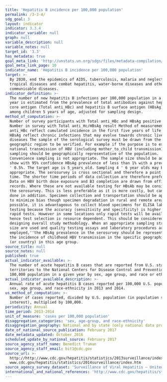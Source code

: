 ```yaml
---
title: 'Hepatitis B incidence per 100,000 population'
permalink: /3-3-4/
sdg_goal: 3
layout: indicator
indicator: 3.3.4
indicator_variable: null
graph: null
variable_description: null
variable_notes: null
target_id: '3.3'
has_metadata: true
goal_meta_link: 'http://unstats.un.org/sdgs/files/metadata-compilation/Metadata-Goal-3.pdf'
goal_meta_link_page: 10
indicator_name: 'Hepatitis B incidence per 100,000 population'
target: >-
  By 2030, end the epidemics of AIDS, tuberculosis, malaria and neglected
  tropical diseases and combat hepatitis, water-borne diseases and other
  communicable diseases.
indicator_definition: >-
  The number of new hepatitis B infections per 100,000 population in a given
  year is estimated from the prevalence of total antibodies against hepatitis B
  core antigen (Total anti_HBc) and hepatitis B surface antigen (HBsAg) positive
  among children 5 years of age, adjusted for sampling design.
method_of_computation: >-
  Number of survey participants with Total anti_HBc and HBsAg positive test /
  Number in survey with Total anti_Hc/HBsAg result Method of measurement Total
  anti_HBc reflect cumulated incidence in the first five years of life while
  HBsAg reflect chronic infections that may evolve towards chronic liver
  diseases The sample of the serological survey must be drawn from the specific
  geographic region to be verified. For example if the purpose is to estimate
  national transmission of HBV (including mother_to_child transmission) then the
  sampling should be geographically representative of the population.
  Convenience sampling is not appropriate. The sample size should be adequate to
  show with 95% confidence HBsAg prevalence of less than 1% with a precision of
  ' 0.5%. The target age is 5_years_old. Sampling 4 ' 6 year olds may be
  appropriate. The serosurvey is cross sectional and therefore a point estimate
  time. The shorter time periods of data collection are therefore preferred.
  Data on HBV birth dose exposure and B3 completion are drawn from official
  records. Where these are not available testing for HBsAb may be considered for
  the serosurvey. This is less preferable as it is more costly, but can also be
  done in addition. Specimen collection and transportation should be appropriate
  to minimize bias though specimen degradation in rural and remote areas. Where
  possible, it is advantageous to collect blood specimens for ELISA laboratory
  testing because the accuracy (sensitivity and specificity) is higher than for
  rapid tests. However in some locations only rapid tests will be available
  hence test selection is resource dependent. This should be considered in
  designing overall study methodology. When an appropriate sampling strategy and
  size are used and quality testing assays and laboratory procedures are
  employed,''the HBsAg prevalence in the serosurvey should be representative of
  the incidence of childhood HBV transmission in the specific geographic region
  (or country) in this age group.
source_title: null
source_notes: null
published: true
actual_indicator_available: >-
  The number of acute hepatitis B cases that are reported from U.S. states and
  territories to the National Centers for Disease Control and Prevention per
  100,000 population in a given year by sex, age group, and race or ethnicity.
actual_indicator_available_description: >-
  Annual rate of acute hepatitis B cases reported per 100,000 U.S. population by
  sex, age group, and race-ethnicity in 2013 and 2014.
us_method_of_computation: >-
  Number of cases reported, divided by U.S. population (in population segment of
  interest), multiplied by 100,000.
periodicity: Annual
time_period: 2013-2014
unit_of_measure: 'cases per 100,000 population'
disaggregation_categories: 'sex, age-group, and race-ethnicity'
disaggregation_geography: National and by state (only national data provided)
date_of_national_source_publication: February 2017
date_metadata_updated: October 2016
scheduled_update_by_national_source: February 2017
source_agency_staff_name: Benedict Truman
source_agency_staff_email: bit1@cdc.gov
source_url: >-
  http://http://www.cdc.gov/hepatitis/statistics/2013surveillance/index.htm;
  www.cdc.gov/hepatitis/statistics/2014surveillance/index.htm 
source_agency_survey_dataset: 'Surveillance of Viral Hepatitis – United States, 2013, 2014'
international_and_national_references: 'http://www.cdc.gov/hepatitis/statistics/ '
---
```

